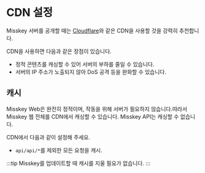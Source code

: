 # CDN 설정

Misskey 서버를 공개할 때는 [Cloudflare](https://www.cloudflare.com/)와 같은 CDN을 사용할 것을 강력히 추천합니다.

CDN을 사용하면 다음과 같은 장점이 있습니다.

- 정적 콘텐츠를 캐싱할 수 있어 서버의 부하를 줄일 수 있습니다.
- 서버의 IP 주소가 노출되지 않아 DoS 공격 등을 완화할 수 있습니다.

## 캐시

Misskey Web은 완전히 정적이며, 작동을 위해 서버가 필요하지 않습니다.따라서 Misskey 웹 전체를 CDN에서 캐싱할 수 있습니다.
Misskey API는 캐싱할 수 없습니다.

CDN에서 다음과 같이 설정해 주세요.

- `api/api/*`를 제외한 모든 요청을 캐시.

:::tip
Misskey를 업데이트할 때 캐시를 지울 필요가 없습니다.
:::
